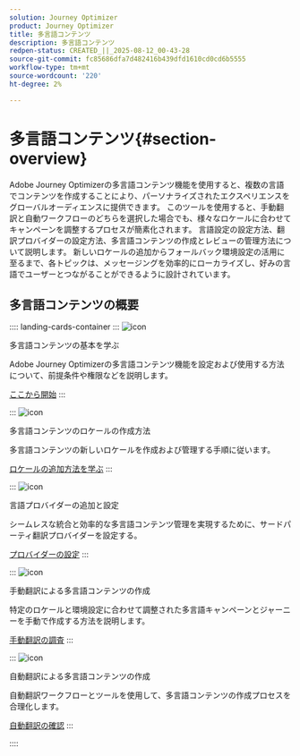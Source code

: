 ```yaml
---
solution: Journey Optimizer
product: Journey Optimizer
title: 多言語コンテンツ
description: 多言語コンテンツ
redpen-status: CREATED_||_2025-08-12_00-43-28
source-git-commit: fc85686dfa7d482416b439dfd1610cd0cd6b5555
workflow-type: tm+mt
source-wordcount: '220'
ht-degree: 2%

---
```



# 多言語コンテンツ{#section-overview}

Adobe Journey Optimizerの多言語コンテンツ機能を使用すると、複数の言語でコンテンツを作成することにより、パーソナライズされたエクスペリエンスをグローバルオーディエンスに提供できます。 このツールを使用すると、手動翻訳と自動ワークフローのどちらを選択した場合でも、様々なロケールに合わせてキャンペーンを調整するプロセスが簡素化されます。 言語設定の設定方法、翻訳プロバイダーの設定方法、多言語コンテンツの作成とレビューの管理方法について説明します。 新しいロケールの追加からフォールバック環境設定の活用に至るまで、各トピックは、メッセージングを効率的にローカライズし、好みの言語でユーザーとつながることができるように設計されています。

## 多言語コンテンツの概要

:::: landing-cards-container
:::
![icon](https://cdn.experienceleague.adobe.com/icons/circle-play.svg)

多言語コンテンツの基本を学ぶ

Adobe Journey Optimizerの多言語コンテンツ機能を設定および使用する方法について、前提条件や権限などを説明します。

[ここから開始](../using/content-management/multilingual-gs.md)
:::

:::
![icon](https://cdn.experienceleague.adobe.com/icons/list-check.svg)

多言語コンテンツのロケールの作成方法

多言語コンテンツの新しいロケールを作成および管理する手順に従います。

[ロケールの追加方法を学ぶ](../using/content-management/multilingual-locale.md)
:::

:::
![icon](https://cdn.experienceleague.adobe.com/icons/gear.svg)

言語プロバイダーの追加と設定

シームレスな統合と効率的な多言語コンテンツ管理を実現するために、サードパーティ翻訳プロバイダーを設定する。

[プロバイダーの設定](../using/content-management/multilingual-provider.md)
:::

:::
![icon](https://cdn.experienceleague.adobe.com/icons/bullseye.svg)

手動翻訳による多言語コンテンツの作成

特定のロケールと環境設定に合わせて調整された多言語キャンペーンとジャーニーを手動で作成する方法を説明します。

[手動翻訳の調査](../using/content-management/multilingual-manual.md)
:::

:::
![icon](https://cdn.experienceleague.adobe.com/icons/puzzle-piece.svg)

自動翻訳による多言語コンテンツの作成

自動翻訳ワークフローとツールを使用して、多言語コンテンツの作成プロセスを合理化します。

[自動翻訳の確認](../using/content-management/multilingual-automated.md)
:::

::::
